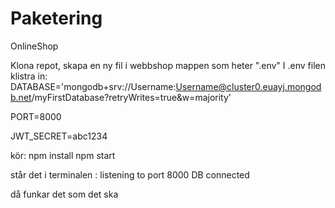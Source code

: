 # Paketering
OnlineShop

Klona repot, skapa en ny fil i webbshop mappen som heter ".env"
I .env filen klistra in:
DATABASE='mongodb+srv://Username:Username@cluster0.euayj.mongodb.net/myFirstDatabase?retryWrites=true&w=majority'

PORT=8000

JWT_SECRET=abc1234






kör: npm install 
     npm start

står det i terminalen : listening to port 8000
                        DB connected

då funkar det som det ska
